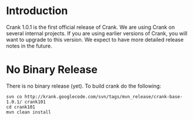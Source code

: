 # Introduction #

Crank 1.0.1 is the first official release of Crank. We are using Crank on several internal projects. If you are using earlier versions of Crank, you will want to upgrade to this version. We expect to have more detailed release notes in the future.


# No Binary Release #
There is no binary release (yet).
To build crank do the following:
```
svn co http://krank.googlecode.com/svn/tags/mvn_release/crank-base-1.0.1/ crank101
cd crank101
mvn clean install
```